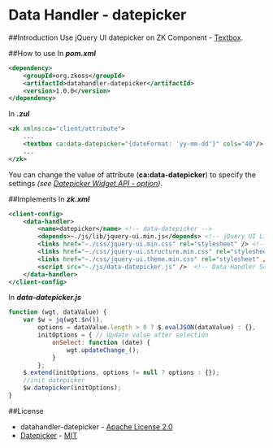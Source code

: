 # Data Handler - datepicker
##Introduction
Use jQuery UI datepicker on ZK Component -  [Textbox](http://books.zkoss.org/wiki/ZK_Component_Reference/Input/Textbox).

##How to use
In ***pom.xml***
```xml
<dependency>
    <groupId>org.zkoss</groupId>
    <artifactId>datahandler-datepicker</artifactId>
    <version>1.0.0</version>
</dependency>
```

In ***.zul***
```xml
<zk xmlns:ca="client/attribute">
    ...
    <textbox ca:data-datepicker="{dateFormat: 'yy-mm-dd'}" cols="40"/>
    ...
</zk>
```
You can change the value of attribute (**ca:data-datepicker**) to specify the settings *(see [Datepicker Widget API - option](http://api.jqueryui.com/datepicker/))*.

##Implements
In ***zk.xml***
```xml
<client-config>
	<data-handler>
		<name>datepicker</name> <!-- data-datepicker -->
		<depends>~./js/lib/jquery-ui.min.js</depends> <!-- jQuery UI Library -->
        <links href="~./css/jquery-ui.min.css" rel="stylesheet" /> <!-- jQuery UI css -->
        <links href="~./css/jquery-ui.structure.min.css" rel="stylesheet" /> <!-- jQuery UI css -->
        <links href="~./css/jquery-ui.theme.min.css" rel="stylesheet" /> <!-- jQuery UI theme css -->
        <script src="~./js/data-datepicker.js" />  <!-- Data Handler Script -->
	</data-handler>
</client-config>
```
In ***data-datepicker.js***

```javascript
function (wgt, dataValue) {
	var $w = jq(wgt.$n()),
		options = dataValue.length > 0 ? $.evalJSON(dataValue) : {},
		initOptions = { // Update value after selection
			onSelect: function (date) {
				wgt.updateChange_();
			}
		};
	$.extend(initOptions, options != null ? options : {});
	//init datepicker
	$w.datepicker(initOptions);
}
```
##License
* datahandler-datepicker - [Apache License 2.0](http://www.apache.org/licenses/LICENSE-2.0)
* [Datepicker](https://jqueryui.com/datepicker/) - [MIT](https://jquery.org/license/)